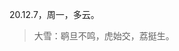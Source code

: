 <link href="../../css/style.css" rel="stylesheet" type="text/css" />

<span class="fzzy">20.12.7，周一，多云。

> 大雪：鹖旦不鸣，虎始交，荔挺生。
